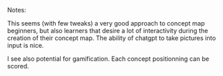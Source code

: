 Notes: 

This seems (with few tweaks) a very good approach to concept map beginners, but also learners that desire a lot of interactivity during the creation of their concept map.
The ability of chatgpt to take pictures into input is nice.

I see also potential for gamification. Each concept positionning can be scored.
